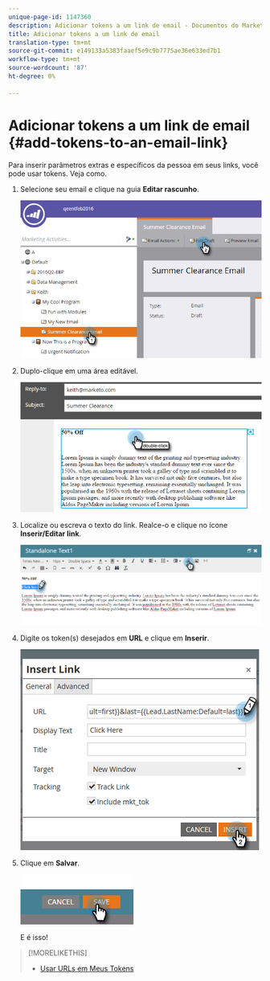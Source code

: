 ```yaml
---
unique-page-id: 1147360
description: Adicionar tokens a um link de email - Documentos do Marketing - Documentação do produto
title: Adicionar tokens a um link de email
translation-type: tm+mt
source-git-commit: e149133a5383faaef5e9c9b7775ae36e633ed7b1
workflow-type: tm+mt
source-wordcount: '87'
ht-degree: 0%

---
```



# Adicionar tokens a um link de email {#add-tokens-to-an-email-link}

Para inserir parâmetros extras e específicos da pessoa em seus links, você pode usar tokens. Veja como.

1. Selecione seu email e clique na guia **Editar rascunho**.

   ![](assets/one.png)

1. Duplo-clique em uma área editável.

   ![](assets/two.png)

1. Localize ou escreva o texto do link. Realce-o e clique no ícone **Inserir/Editar link**.

   ![](assets/three.png)

1. Digite os token(s) desejados em **URL** e clique em **Inserir**.

   ![](assets/four.png)

1. Clique em **Salvar**.

   ![](assets/five.png)

   E é isso!

>[!MORELIKETHIS]
>
>* [Usar URLs em Meus Tokens](using-urls-in-my-tokens.md)

>




